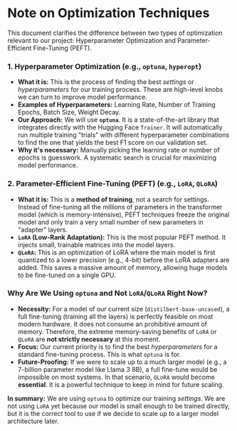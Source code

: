 # Note on Optimization Techniques

This document clarifies the difference between two types of optimization relevant to our project: Hyperparameter Optimization and Parameter-Efficient Fine-Tuning (PEFT).

### 1. Hyperparameter Optimization (e.g., `optuna`, `hyperopt`)

- **What it is:** This is the process of finding the best *settings* or *hyperparameters* for our training process. These are high-level knobs we can turn to improve model performance.
- **Examples of Hyperparameters:** Learning Rate, Number of Training Epochs, Batch Size, Weight Decay.
- **Our Approach:** We will use **`optuna`**. It is a state-of-the-art library that integrates directly with the Hugging Face `Trainer`. It will automatically run multiple training "trials" with different hyperparameter combinations to find the one that yields the best F1 score on our validation set.
- **Why it's necessary:** Manually picking the learning rate or number of epochs is guesswork. A systematic search is crucial for maximizing model performance.

### 2. Parameter-Efficient Fine-Tuning (PEFT) (e.g., `LoRA`, `QLoRA`)

- **What it is:** This is a **method of training**, not a search for settings. Instead of fine-tuning all the millions of parameters in the transformer model (which is memory-intensive), PEFT techniques freeze the original model and only train a very small number of new parameters in "adapter" layers.
- **`LoRA` (Low-Rank Adaptation):** This is the most popular PEFT method. It injects small, trainable matrices into the model layers.
- **`QLoRA`:** This is an optimization of LoRA where the main model is first quantized to a lower precision (e.g., 4-bit) before the LoRA adapters are added. This saves a massive amount of memory, allowing huge models to be fine-tuned on a single GPU.

### Why Are We Using `optuna` and Not `LoRA`/`QLoRA` Right Now?

- **Necessity:** For a model of our current size (`distilbert-base-uncased`), a full fine-tuning (training all the layers) is perfectly feasible on most modern hardware. It does not consume an prohibitive amount of memory. Therefore, the extreme memory-saving benefits of `LoRA` or `QLoRA` are **not strictly necessary** at this moment.
- **Focus:** Our current priority is to find the best *hyperparameters* for a standard fine-tuning process. This is what `optuna` is for.
- **Future-Proofing:** If we were to scale up to a much larger model (e.g., a 7-billion parameter model like Llama 3 8B), a full fine-tune would be impossible on most systems. In that scenario, `QLoRA` would become **essential**. It is a powerful technique to keep in mind for future scaling.

**In summary:** We are using `optuna` to optimize our training *settings*. We are not using `LoRA` yet because our model is small enough to be trained directly, but it is the correct tool to use if we decide to scale up to a larger model architecture later.
